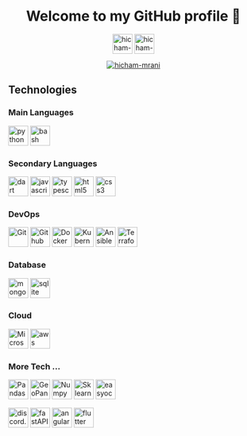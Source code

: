 <h1 align="center">Welcome to my GitHub profile 👋</h1>
<p align="center">
 <a href="https://www.linkedin.com/in/hicham-mrani-69916b206/" target="_blank"><img align="center" src="https://www.vectorlogo.zone/logos/linkedin/linkedin-ar21.svg" alt="hicham-mrani" height="40"/></a>
 <a href="https://stackoverflow.com/users/21064666/hicham-mrani" target="_blank"><img align="center" src="https://www.vectorlogo.zone/logos/stackoverflow/stackoverflow-ar21.svg" alt="hicham-mrani" height="40" /></a>
</p>

<p align="center"> <a href="https://github.com/ryo-ma/github-profile-trophy"><img src="https://github-profile-trophy.vercel.app/?username=hicham-mrani&margin-w=15&margin-h=15&theme=onedark&no-frame=true" alt="hicham-mrani" /></a></p>
 
<h2>Technologies</h2>

<p align="left">
 <h3 align="left">Main Languages</h3>
 <a href="https://www.python.org" target="_blank" rel="noreferrer"><img src="https://www.vectorlogo.zone/logos/python/python-official.svg" alt="python" height="40"/></a>
 <a href="https://www.iro.umontreal.ca/~lesagee/bash.html" target="_blank" rel="noreferrer"><img src="https://www.vectorlogo.zone/logos/gnu_bash/gnu_bash-official.svg" alt="bash" height="40"/></a>
  
 <h3 align="left">Secondary Languages</h3>
 <a href="https://dart.dev/docs" target="_blank" rel="noreferrer"><img src="https://www.vectorlogo.zone/logos/dartlang/dartlang-official.svg" alt="dart" height="40"/></a>
 <a href="https://developer.mozilla.org/fr/docs/Web/JavaScript" target="_blank" rel="noreferrer"><img src="https://www.vectorlogo.zone/logos/javascript/javascript-icon.svg" alt="javascript" height="40"/></a>
 <a href="https://www.typescriptlang.org/" target="_blank" rel="noreferrer"><img src="https://www.vectorlogo.zone/logos/typescriptlang/typescriptlang-icon.svg" alt="typescript" height="40"/></a>
 <a href="https://www.w3schools.com/html/" target="_blank" rel="noreferrer"><img src="https://www.vectorlogo.zone/logos/w3_html5/w3_html5-icon.svg" alt="html5" height="40"/></a>
 <a href="https://www.w3schools.com/css/" target="_blank" rel="noreferrer"><img src="https://www.vectorlogo.zone/logos/w3_css/w3_css-icon.svg" alt="css3" height="40"/>
 </a>
</p>

<h3 align="left">DevOps</h3>
<p align="left"> 
 <a href="https://git-scm.com/" target="_blank" rel="noreferrer"><img src="https://www.vectorlogo.zone/logos/git-scm/git-scm-ar21.svg" alt="Git" height="40"/></a>
 <a href="https://github.com/" target="_blank" rel="noreferrer"><img src="https://www.vectorlogo.zone/logos/github/github-ar21.svg" alt="Github" height="40"/></a>
 <a href="https://www.docker.com/" target="_blank" rel="noreferrer"><img src="https://www.vectorlogo.zone/logos/docker/docker-ar21.svg" alt="Docker" height="40"/></a>
 <a href="https://kubernetes.io/fr/" target="_blank" rel="noreferrer"><img src="https://www.vectorlogo.zone/logos/kubernetes/kubernetes-ar21.svg" alt="Kubernetes" height="40"/></a>
 <a href="https://www.ansible.com/" target="_blank" rel="noreferrer"><img src="https://www.vectorlogo.zone/logos/ansible/ansible-ar21.svg" alt="Ansible" height="40"/></a>
 <a href="https://www.terraform.io/" target="_blank" rel="noreferrer"><img src="https://www.vectorlogo.zone/logos/terraformio/terraformio-ar21.svg" alt="Terraform" height="40"/></a>
</p>

<h3 align="left">Database</h3>
<p align="left"> 
<a href="https://www.mongodb.com/" target="_blank" rel="noreferrer"><img src="https://www.vectorlogo.zone/logos/mongodb/mongodb-ar21.svg" alt="mongodb" height="40"/></a>
<a href="https://www.sqlite.org/" target="_blank" rel="noreferrer"><img src="https://www.vectorlogo.zone/logos/sqlite/sqlite-ar21.svg" alt="sqlite" height="40"/></a>
</p>
 
<h3 align="left">Cloud</h3>
<p align="left"> 
<a href="https://azure.microsoft.com/" target="_blank" rel="noreferrer"><img src="https://www.vectorlogo.zone/logos/microsoft_azure/microsoft_azure-ar21.svg" alt="Microsoft Azure" height="40"/></a>
<a href="https://aws.amazon.com" target="_blank" rel="noreferrer"><img src="https://www.vectorlogo.zone/logos/amazon_aws/amazon_aws-ar21.svg" alt="aws" height="40"/></a>
</p>

<h3 align="left">More Tech ...</h3>
<p align="left"> 
<a href="https://pandas.pydata.org/" target="_blank" rel="noreferrer"><img src="https://pandas.pydata.org/docs/_static/pandas.svg" alt="Pandas" height="40"/></a>
<a href="https://geopandas.org/" target="_blank" rel="noreferrer"><img src="https://geopandas.org/en/stable/_static/geopandas_logo_web.svg" alt="GeoPandas" height="40"/></a>
<a href="https://numpy.org/" target="_blank" rel="noreferrer"><img src="https://www.vectorlogo.zone/logos/numpy/numpy-ar21.svg" alt="Numpy" height="40"/></a>
<a href="https://scikit-learn.org/stable/" target="_blank" rel="noreferrer"><img src="https://blog.scikit-learn.org/assets/images/scikit-learn-logo.png" alt="Sklearn" height="40"/></a>
<a href="https://github.com/JaidedAI/EasyOCR" target="_blank" rel="noreferrer"><img src="https://www.jaided.ai/static/img/svg_icon/EasyOCR_OSS3.svg" alt="easyocr" height="40"/></a>
 
<a href="https://discordpy.readthedocs.io/en/stable/" target="_blank" rel="noreferrer"><img src="https://www.vectorlogo.zone/logos/discord/discord-official.svg" alt="discord.py" height="40"/></a>
<a href="https://fastapi.tiangolo.com" target="_blank" rel="noreferrer"><img src="https://fastapi.tiangolo.com/img/logo-margin/logo-teal.png" alt="fastAPI" height="40"/></a>
<a href="https://angular.io" target="_blank" rel="noreferrer"><img src="https://www.vectorlogo.zone/logos/angular/angular-ar21.svg" alt="angular" height="40"/></a>
<a href="https://flutter.dev" target="_blank" rel="noreferrer"><img src="https://www.vectorlogo.zone/logos/flutterio/flutterio-ar21~bgwhite.svg" alt="flutter" height="40"/></a>
</p>


